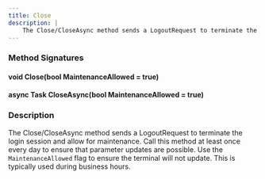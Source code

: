 ```yaml
---
title: Close
description: |
    The Close/CloseAsync method sends a LogoutRequest to terminate the login session and allow for maintenance.
---
```

### Method Signatures

#### void Close(bool MaintenanceAllowed = true)

#### async Task CloseAsync(bool MaintenanceAllowed = true)

### Description

The Close/CloseAsync method sends a LogoutRequest to terminate the login session and allow for maintenance. Call this method at least once every day to ensure that parameter updates are possible.
Use the `MaintenanceAllowed` flag to ensure the terminal will not update. This is typically used during business hours.

